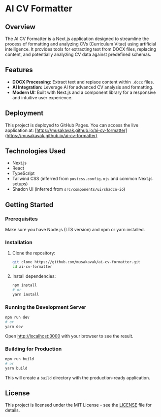 # AI CV Formatter

## Overview
The AI CV Formatter is a Next.js application designed to streamline the process of formatting and analyzing CVs (Curriculum Vitae) using artificial intelligence. It provides tools for extracting text from DOCX files, replacing content, and potentially analyzing CV data against predefined schemas.

## Features
- **DOCX Processing:** Extract text and replace content within `.docx` files.
- **AI Integration:** Leverage AI for advanced CV analysis and formatting.
- **Modern UI:** Built with Next.js and a component library for a responsive and intuitive user experience.

## Deployment
This project is deployed to GitHub Pages. You can access the live application at:
[https://musakavak.github.io/ai-cv-formatter](https://musakavak.github.io/ai-cv-formatter)

## Technologies Used
- Next.js
- React
- TypeScript
- Tailwind CSS (inferred from `postcss.config.mjs` and common Next.js setups)
- Shadcn UI (inferred from `src/components/ui/shadcn-io`)

## Getting Started

### Prerequisites
Make sure you have Node.js (LTS version) and npm or yarn installed.

### Installation
1. Clone the repository:
   ```bash
   git clone https://github.com/musakavak/ai-cv-formatter.git
   cd ai-cv-formatter
   ```
2. Install dependencies:
   ```bash
   npm install
   # or
   yarn install
   ```

### Running the Development Server
```bash
npm run dev
# or
yarn dev
```
Open [http://localhost:3000](http://localhost:3000) with your browser to see the result.

### Building for Production
```bash
npm run build
# or
yarn build
```
This will create a `build` directory with the production-ready application.

## License
This project is licensed under the MIT License - see the [LICENSE](LICENSE) file for details.